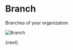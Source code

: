 # Branch

Branches of your organization

<img class="screenshot" alt="Branch" src="{{docs_base_url}}/assets/img/human-resources/branch.png">

{next}

